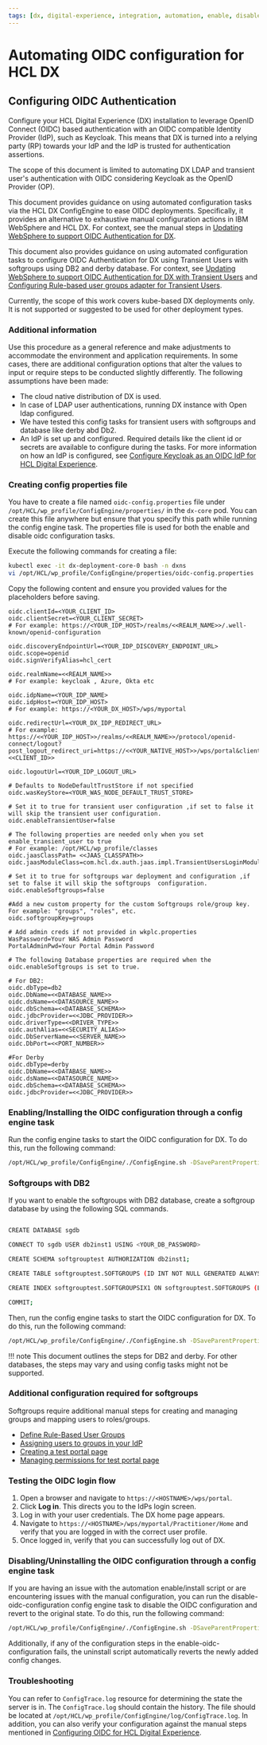 ```yaml
---
tags: [dx, digital-experience, integration, automation, enable, disable]
---
```


# Automating OIDC configuration for HCL DX

## Configuring OIDC Authentication

Configure your HCL Digital Experience (DX) installation to leverage OpenID Connect (OIDC) based authentication with an OIDC compatible Identity Provider (IdP), such as Keycloak. This means that DX is turned into a relying party (RP) towards your IdP and the IdP is trusted for authentication assertions.

The scope of this document is limited to automating DX LDAP and transient user's authentication with OIDC considering Keycloak as the OpenID Provider (OP).

This document provides guidance on using automated configuration tasks via the HCL DX ConfigEngine to ease OIDC deployments. Specifically, it provides an alternative to exhaustive manual configuration actions in IBM WebSphere and HCL DX. For context, see the manual steps in [Updating WebSphere to support OIDC Authentication for DX](../dx-update-webshpere-for-oidc.md).

This document also provides guidance on using automated configuration tasks to configure OIDC Authentication for DX using Transient Users with softgroups using DB2 and derby database. For context, see [Updating WebSphere to support OIDC Authentication for DX with Transient Users](../transient-users/dx-update-webshpere-for-oidc-transient-users.md) and [Configuring Rule-based user groups adapter for Transient Users](../transient-users/transient-users-softgroups-configuration.md).

Currently, the scope of this work covers kube-based DX deployments only. It is not supported or suggested to be used for other deployment types.

### Additional information

Use this procedure as a general reference and make adjustments to accommodate the environment and application requirements. In some cases, there are additional configuration options that alter the values to input or require steps to be conducted slightly differently. The following assumptions have been made:

- The cloud native distribution of DX is used.
- In case of LDAP user authentications, running DX instance with Open ldap configured.
- We have tested this config tasks for transient users with softgroups and database like derby abd Db2. 
- An IdP is set up and configured. Required details like the client id or secrets are available to configure during the tasks. For more information on how an IdP is configured, see [Configure Keycloak as an OIDC IdP for HCL Digital Experience](https://github.com/HCL-TECH-SOFTWARE/hclds-keycloak/blob/main/docs/integration/ds-integration/dx/dx-keycloak-configuration.md).

### Creating config properties file

You have to create a file named `oidc-config.properties` file under `/opt/HCL/wp_profile/ConfigEngine/properties/` in the `dx-core` pod. You can create this file anywhere but ensure that you specify this path while running the config engine task. The properties file is used for both the enable and disable oidc configuration tasks.

Execute the following commands for creating a file:

```sh
kubectl exec -it dx-deployment-core-0 bash -n dxns
vi /opt/HCL/wp_profile/ConfigEngine/properties/oidc-config.properties
```

Copy the following content and ensure you provided values for the placeholders before saving.

```properties
oidc.clientId=<YOUR_CLIENT_ID>
oidc.clientSecret=<YOUR_CLIENT_SECRET>
# For example: https://<YOUR_IDP_HOST>/realms/<<REALM_NAME>>/.well-known/openid-configuration

oidc.discoveryEndpointUrl=<YOUR_IDP_DISCOVERY_ENDPOINT_URL>
oidc.scope=openid
oidc.signVerifyAlias=hcl_cert

oidc.realmName=<<REALM_NAME>>
# For example: keycloak , Azure, Okta etc

oidc.idpName=<YOUR_IDP_NAME>
oidc.idpHost=<YOUR_IDP_HOST>
# For example: https://<YOUR_DX_HOST>/wps/myportal

oidc.redirectUrl=<YOUR_DX_IDP_REDIRECT_URL>
# For example: https://<<YOUR_IDP_HOST>>/realms/<<REALM_NAME>>/protocol/openid-connect/logout?post_logout_redirect_uri=https://<<YOUR_NATIVE_HOST>>/wps/portal&client_id=<<CLIENT_ID>>

oidc.logoutUrl=<YOUR_IDP_LOGOUT_URL>

# Defaults to NodeDefaultTrustStore if not specified
oidc.wasKeyStore=<YOUR_WAS_NODE_DEFAULT_TRUST_STORE>

# Set it to true for transient user configuration ,if set to false it will skip the transient user configuration.
oidc.enableTransientUser=false

# The following properties are needed only when you set enable_transient_user to true
# For example: /opt/HCL/wp_profile/classes
oidc.jaasClassPath= <<JAAS_CLASSPATH>>
oidc.jaasModuleClass=com.hcl.dx.auth.jaas.impl.TransientUsersLoginModule

# Set it to true for softgroups war deployment and configuration ,if set to false it will skip the softgroups  configuration.
oidc.enableSoftgroups=false

#Add a new custom property for the custom Softgroups role/group key. For example: "groups", "roles", etc.
oidc.softgroupKey=groups

# Add admin creds if not provided in wkplc.properties
WasPassword=Your WAS Admin Password
PortalAdminPwd=Your Portal Admin Password

# The following Database properties are required when the oidc.enableSoftgroups is set to true.

# For DB2:
oidc.dbType=db2
oidc.DbName=<<DATABASE_NAME>>
oidc.dsName=<<DATASOURCE_NAME>>
oidc.dbSchema=<<DATABASE_SCHEMA>>
oidc.jdbcProvider=<<JDBC_PROVIDER>>
oidc.driverType=<<DRIVER_TYPE>>
oidc.authAlias=<<SECURITY_ALIAS>>
oidc.DbServerName=<<SERVER_NAME>>
oidc.DbPort=<<PORT_NUMBER>>

#For Derby
oidc.dbType=derby
oidc.DbName=<<DATABASE_NAME>>
oidc.dsName=<<DATASOURCE_NAME>>
oidc.dbSchema=<<DATABASE_SCHEMA>>
oidc.jdbcProvider=<<JDBC_PROVIDER>>
```

### Enabling/Installing the OIDC configuration through a config engine task

Run the config engine tasks to start the OIDC configuration for DX. To do this, run the following command:

```sh
/opt/HCL/wp_profile/ConfigEngine/./ConfigEngine.sh -DSaveParentProperties=true -DparentProperties="/opt/HCL/wp_profile/ConfigEngine/properties/oidc-config.properties" enable-oidc-configuration
```

### Softgroups with DB2

If you want to enable the softgroups with DB2 database, create a softgroup database by using the following SQL commands.

```sh

CREATE DATABASE sgdb

CONNECT TO sgdb USER db2inst1 USING <YOUR_DB_PASSWORD>

CREATE SCHEMA softgrouptest AUTHORIZATION db2inst1;

CREATE TABLE softgrouptest.SOFTGROUPS (ID INT NOT NULL GENERATED ALWAYS AS IDENTITY, GROUPNAME VARCHAR(128) NOT NULL, RULE VARCHAR(300) NOT NULL, DESCRIPTION VARCHAR(512), LASTMODIFIED TIMESTAMP, PRIMARY KEY (ID), UNIQUE (GROUPNAME));

CREATE INDEX softgrouptest.SOFTGROUPSIX1 ON softgrouptest.SOFTGROUPS (LASTMODIFIED DESC);

COMMIT;
```

Then, run the config engine tasks to start the OIDC configuration for DX. To do this, run the following command:

```sh
/opt/HCL/wp_profile/ConfigEngine/./ConfigEngine.sh -DSaveParentProperties=true -DparentProperties="/opt/HCL/wp_profile/ConfigEngine/properties/oidc-config.properties" enable-oidc-configuration
```

!!! note
        This document outlines the steps for DB2 and derby. For other databases, the steps may vary and using config tasks might not be supported.

### Additional configuration required for softgroups

Softgroups require additional manual steps for creating and managing groups and mapping users to roles/groups.

- [Define Rule-Based User Groups](../transient-users/transient-users-softgroups-configuration#define-rule-based-user-groups)
- [Assigning users to groups in your IdP](../transient-users/transient-users-softgroups-configuration#assigning-users-to-groups-in-your-idp)
- [Creating a test portal page](../transient-users/transient-users-softgroups-configuration#creating-a-test-portal-page)
- [Managing permissions for test portal page](../transient-users/transient-users-softgroups-configuration#managing-permissions-for-test-portal-page)


### Testing the OIDC login flow

1. Open a browser and navigate to `https://<HOSTNAME>/wps/portal`.
2. Click **Log in**. This directs you to the IdPs login screen.
3. Log in with your user credentials. The DX home page appears.
4. Navigate to `https://<HOSTNAME>/wps/myportal/Practitioner/Home` and verify that you are logged in with the correct user profile.
5. Once logged in, verify that you can successfully log out of DX.


### Disabling/Uninstalling the OIDC configuration through a config engine task

If you are having an issue with the automation enable/install script or are encountering issues with the manual configuration, you can run the disable-oidc-configuration config engine task to disable the OIDC configuration and revert to the original state. To do this, run the following command:

```sh
/opt/HCL/wp_profile/ConfigEngine/./ConfigEngine.sh -DSaveParentProperties=true -DparentProperties="/opt/HCL/wp_profile/ConfigEngine/properties/oidc-config.properties" disable-oidc-configuration
```

Additionally, if any of the configuration steps in the enable-oidc-configuration fails, the uninstall script automatically reverts the newly added config changes.

### Troubleshooting

You can refer to `ConfigTrace.log` resource for determining the state the server is in. The `ConfigTrace.log` should contain the history. The file should be located at `/opt/HCL/wp_profile/ConfigEngine/log/ConfigTrace.log`. In addition, you can also verify your configuration against the manual steps mentioned in [Configuring OIDC for HCL Digital Experience](../index.md).
